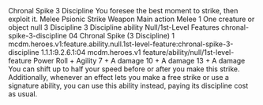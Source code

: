 <ability>
  <name>Chronal Spike</name>
  <cost>3 Discipline</cost>
  <flavor>You foresee the best moment to strike, then exploit it.</flavor>
  <keywords>
    <keyword>Melee</keyword>
    <keyword>Psionic</keyword>
    <keyword>Strike</keyword>
    <keyword>Weapon</keyword>
  </keywords>
  <type>Main action</type>
  <distance>Melee 1</distance>
  <target>One creature or object</target>
  <metadata>
    <class>null</class>
    <cost>3 Discipline</cost>
    <cost_amount>3</cost_amount>
    <cost_resource>Discipline</cost_resource>
    <feature_type>ability</feature_type>
    <file_dpath>Null/1st-Level Features</file_dpath>
    <item_id>chronal-spike-3-discipline</item_id>
    <item_index>04</item_index>
    <item_name>Chronal Spike (3 Discipline)</item_name>
    <level>1</level>
    <scc>mcdm.heroes.v1:feature.ability.null.1st-level-feature:chronal-spike-3-discipline</scc>
    <scdc>1.1.1:9.2.6.1:04</scdc>
    <source>mcdm.heroes.v1</source>
    <type>feature/ability/null/1st-level-feature</type>
  </metadata>
  <effects>
    <effect type="roll">
      <roll>Power Roll + Agility</roll>
      <t1>7 + A damage</t1>
      <t2>10 + A damage</t2>
      <t3>13 + A damage</t3>
    </effect>
    <effect type="mundane">You can shift up to half your speed before or after you make this strike. Additionally, whenever an effect lets you make a free strike or use a signature ability, you can use this ability instead, paying its discipline cost as usual.</effect>
  </effects>
</ability>
